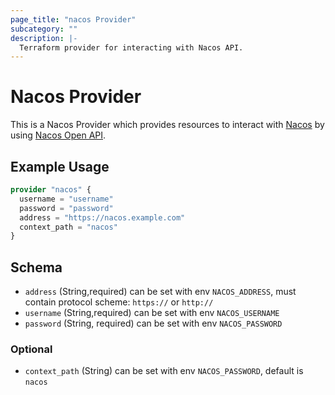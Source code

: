 ```yaml
---
page_title: "nacos Provider"
subcategory: ""
description: |-
  Terraform provider for interacting with Nacos API.
---
```


# Nacos Provider
This is a Nacos Provider which provides resources to interact with [Nacos](https://github.com/alibaba/nacos) by using  [Nacos Open API](https://nacos.io/en-us/docs/open-api.html).

## Example Usage
```terraform
provider "nacos" {
  username = "username"
  password = "password"
  address = "https://nacos.example.com"
  context_path = "nacos"
}
```

## Schema
- `address` (String,required) can be set with env `NACOS_ADDRESS`, must contain protocol scheme: `https://` or `http://`
- `username` (String,required) can be set with env `NACOS_USERNAME`
- `password` (String, required) can be set with env `NACOS_PASSWORD`

### Optional
- `context_path` (String) can be set with env `NACOS_PASSWORD`, default is `nacos`
